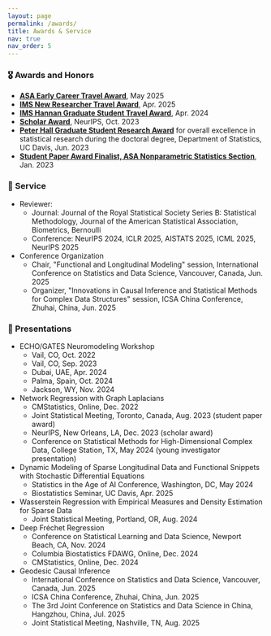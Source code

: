 ```yaml
---
layout: page
permalink: /awards/
title: Awards & Service
nav: true
nav_order: 5
---
```


### 🎖 Awards and Honors
- <ins>**[ASA Early Career Travel Award](https://www.amstat.org/your-career/awards/student-and-early-career-travel-fund)**</ins>, May 2025
- <ins>**[IMS New Researcher Travel Award](https://imstat.org/ims-awards/ims-new-researcher-travel-award/)**</ins>, Apr. 2025
- <ins>**[IMS Hannan Graduate Student Travel Award](https://imstat.org/ims-awards/ims-hannan-graduate-student-travel-award/)**</ins>, Apr. 2024
- <ins>**Scholar Award**</ins>, NeurIPS, Oct. 2023
- <ins>**Peter Hall Graduate Student Research Award**</ins> for overall excellence in statistical research during the doctoral degree, Department of Statistics, UC Davis, Jun. 2023
- <ins>**Student Paper Award Finalist, ASA Nonparametric Statistics Section**</ins>, Jan. 2023

### 📝 Service
- Reviewer:
  - Journal: Journal of the Royal Statistical Society Series B: Statistical Methodology, Journal of the American Statistical Association, Biometrics, Bernoulli
  - Conference: NeurIPS 2024, ICLR 2025, AISTATS 2025, ICML 2025, NeurIPS 2025
- Conference Organization
  - Chair, "Functional and Longitudinal Modeling" session, International Conference on Statistics and Data Science, Vancouver, Canada, Jun. 2025
  - Organizer, "Innovations in Causal Inference and Statistical Methods for Complex Data Structures" session, ICSA China Conference, Zhuhai, China, Jun. 2025

### 💬 Presentations
- ECHO/GATES Neuromodeling Workshop
  - Vail, CO, Oct. 2022
  - Vail, CO, Sep. 2023
  - Dubai, UAE, Apr. 2024
  - Palma, Spain, Oct. 2024
  - Jackson, WY, Nov. 2024
- Network Regression with Graph Laplacians
  - CMStatistics, Online, Dec. 2022
  - Joint Statistical Meeting, Toronto, Canada, Aug. 2023 (student paper award)
  - NeurIPS, New Orleans, LA, Dec. 2023 (scholar award)
  - Conference on Statistical Methods for High-Dimensional Complex Data, College Station, TX, May 2024 (young investigator presentation)
- Dynamic Modeling of Sparse Longitudinal Data and Functional Snippets with Stochastic Differential Equations
  - Statistics in the Age of AI Conference, Washington, DC, May 2024
  - Biostatistics Seminar, UC Davis, Apr. 2025
- Wasserstein Regression with Empirical Measures and Density Estimation for Sparse Data
  - Joint Statistical Meeting, Portland, OR, Aug. 2024
- Deep Fréchet Regression
  - Conference on Statistical Learning and Data Science, Newport Beach, CA, Nov. 2024
  - Columbia Biostatistics FDAWG, Online, Dec. 2024
  - CMStatistics, Online, Dec. 2024
- Geodesic Causal Inference
  - International Conference on Statistics and Data Science, Vancouver, Canada, Jun. 2025
  - ICSA China Conference, Zhuhai, China, Jun. 2025
  - The 3rd Joint Conference on Statistics and Data Science in China, Hangzhou, China, Jul. 2025
  - Joint Statistical Meeting, Nashville, TN, Aug. 2025